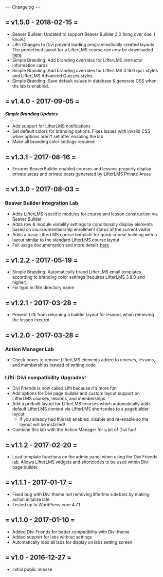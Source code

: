 == Changelog ==

= v1.5.0 - 2018-02-15 =
-----------------------

+ Beaver Builder: Updated to support Beaver Builder 2.0 (long over due, I know.)
+ Lifti: Changes to Divi prevent loading programmatically created layouts. The predefined layout for a LifterLMS course can now be downloaded [here](http://lifterlms.com/wp-content/uploads/2017/01/LifterLMS-Divi-Layouts.json).
+ Simple Branding: Add branding overrides for LifterLMS instructor information cards
+ Simple Branding: Add branding overrides for LifterLMS 3.16.0 quiz styles and LifterLMS Advanced Quizzes styles
+ Simple Branding: Save default values in database & generate CSS when the lab is enabled.


= v1.4.0 - 2017-09-05 =
-----------------------

##### Simple Branding Updates

+ Add support for LifterLMS notifications
+ Set default colors for branding options. Fixes issues with invalid CSS when options aren't set after enabling the lab
+ Make all branding color settings required


= v1.3.1 - 2017-08-16 =
-----------------------

+ Ensures BeaverBuilder enabled courses and lessons properly display private areas and private posts generated by LifterLMS Private Areas


= v1.3.0 - 2017-08-03 =
-----------------------

### Beaver Builder Integration Lab

+ Adds LifterLMS-specific modules for course and lesson construction via Beaver Builder
+ Adds row & module visibility settings to conditionally display elements based on course/membership enrollment status of the current visitor
+ Adds a basic LifterLMS course template for quick course building with a layout similar to the standard LifterLMS course layout
+ Full usage documentation and more details [here](https://lifterlms.com/docs/lab-beaver-builder/)


= v1.2.2 - 2017-05-19 =
-----------------------

+ Simple Branding: Automatically brand LifterLMS email templates according to branding color settings (requires LifterLMS 3.8.0 and higher).
+ Fix typo in i18n directory name


= v1.2.1 - 2017-03-28 =
-----------------------

+ Prevent Lifti from returning a builder layout for lessons when retrieving the lesson excerpt


= v1.2.0 - 2017-03-28 =
-----------------------

### Action Manager Lab

+ Check boxes to remove LifterLMS elements added to courses, lessons, and memberships instead of writing code

### Lifti: Divi compatibility Upgrades!

+ Divi Friends is now called Lifti because it's more fun
+ Add options for Divi page builder and custom layout support on LifterLMS courses, lessons, and memberships
+ Add a prebuilt layout for LifterLMS courses which automatically adds default LifterLMS content via LifterLMS shortcodes to a pagebuilder layout
	+ If you already had this lab enabled, disable and re-enable so the layout will be installed!
+ Combine this lab with the Action Manager for a lot of Divi fun!


= v1.1.2 - 2017-02-20 =
-----------------------

+ Load template functions on the admin panel when using the Divi Friends lab. Allows LifterLMS widgets and shortcodes to be used within Divi page builder.


= v1.1.1 - 2017-01-17 =
-----------------------

+ Fixed bug with Divi theme not removing lifterlms sidebars by making action initalize late
+ Tested up to WordPress core 4.7.1


= v1.1.0 - 2017-01-10 =
-----------------------

+ Added Divi Friends for better compatibility with Divi theme
+ Added support for labs without settings
+ Automatically load all labs for display on labs setting screen


= v1.0 - 2016-12-27 =
---------------------

+ Initial public release

